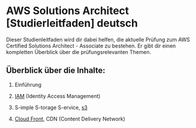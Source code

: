 # AWS Solutions Architect [Studierleitfaden] deutsch
Dieser Studienleitfaden wird dir dabei helfen, die aktuelle Prüfung zum AWS Certified Solutions Architect - Associate zu bestehen. Er gibt dir einen kompletten Überblick über die prüfungsrelevanten Themen.

## Überblick über die Inhalte:

1. Einführung

2. [IAM](docs/IAM.md) (Identity Access Management)

3. S-imple S-torage S-ervice, 
   [s3](docs/s3.md)

4. [Cloud Front](docs/CloudFront.md), CDN (Content Delivery Network)
